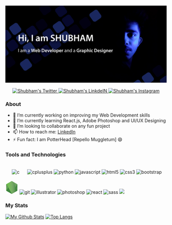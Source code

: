 ![Header Image](https://github.com/Shubh4m-B/Shubh4m-B/blob/master/Header.png?raw=true)
<p align="center">
    <a href="https://twitter.com/Shubh4m_B">
      <img alt="Shubham's Twitter" width="30px" src="https://cdn.jsdelivr.net/npm/simple-icons@v3/icons/twitter.svg" />
    </a>
    <a href="https://www.linkedin.com/in/shubham-bhardwaj-23250b173">
      <img alt="Shubham's LinkdeIN" width="30px" src="https://cdn.jsdelivr.net/npm/simple-icons@v3/icons/linkedin.svg" />
    </a>
    <a href="https://instagram.com/shubh4m_b">
      <img alt="Shubham's Instagram" width="30px" src="https://cdn.jsdelivr.net/npm/simple-icons@v3/icons/instagram.svg" />
    </a>
</p>

### About
- 🔭 I’m currently working on improving my Web Development skills
- 🌱 I’m currently learning React.js, Adobe Photoshop and UI/UX Designing
- 👯 I’m looking to collaborate on any fun project
- 📫 How to reach me: [LinkedIn](https://www.linkedin.com/in/shubham-bhardwaj-23250b173)
- ⚡ Fun fact: I am PotterHead [Repello Muggletum] 😄 

### Tools and Technologies
<p align="left"> <img src="https://devicons.github.io/devicon/devicon.git/icons/c/c-original.svg" alt="c" width="40" height="40" style="margin:20px"/> <img src="https://devicons.github.io/devicon/devicon.git/icons/cplusplus/cplusplus-original.svg" alt="cplusplus" width="40" height="40"/> <img src="https://devicons.github.io/devicon/devicon.git/icons/python/python-original.svg" alt="python" width="40" height="40"/> <img src="https://devicons.github.io/devicon/devicon.git/icons/javascript/javascript-original.svg" alt="javascript" width="40" height="40"/> <img src="https://devicons.github.io/devicon/devicon.git/icons/html5/html5-original-wordmark.svg" alt="html5" width="40" height="40"/> <img src="https://devicons.github.io/devicon/devicon.git/icons/css3/css3-original-wordmark.svg" alt="css3" width="40" height="40"/> <img src="https://devicons.github.io/devicon/devicon.git/icons/bootstrap/bootstrap-plain.svg" alt="bootstrap" width="40" height="40"/> <img height="40" src="https://raw.githubusercontent.com/github/explore/80688e429a7d4ef2fca1e82350fe8e3517d3494d/topics/nodejs/nodejs.png">
    <img src="https://www.vectorlogo.zone/logos/git-scm/git-scm-icon.svg" alt="git" width="40" height="40"/>  <img src="https://www.vectorlogo.zone/logos/adobe_illustrator/adobe_illustrator-icon.svg" alt="illustrator" width="40" height="40"/>  <img src="https://devicons.github.io/devicon/devicon.git/icons/photoshop/photoshop-plain.svg" alt="photoshop" width="40" height="40"/>  <img src="https://devicons.github.io/devicon/devicon.git/icons/react/react-original-wordmark.svg" alt="react" width="40" height="40"/> <img src="https://devicons.github.io/devicon/devicon.git/icons/sass/sass-original.svg" alt="sass" width="40" height="40"/>
<img height="40px" src="https://cdn.svgporn.com/logos/visual-studio-code.svg"></p>

<!-- [![Top Langs](https://github-readme-stats.vercel.app/api/top-langs/?username=Shubh4m-B)](https://github.com/Shubh4m-B/github-readme-stats) -->
### My Stats
[![My Github Stats](https://github-readme-stats.vercel.app/api?username=Shubh4m-B&show_icons=true&title_color=fff&icon_color=324ae6&text_color=fff&bg_color=00001c)](https://github.com/Shubh4m-B)
[![Top Langs](https://github-readme-stats.vercel.app/api/top-langs/?username=Shubh4m-B&show_icons=true&title_color=fff&icon_color=324ae6&text_color=fff&bg_color=00001c)](https://github.com/Shubh4m-B/github-readme-stats)

<!--
**Shubh4m-B/Shubh4m-B** is a ✨ _special_ ✨ repository because its `README.md` (this file) appears on your GitHub profile.

Here are some ideas to get you started:

- 🔭 I’m currently working on ...
- 🌱 I’m currently learning ...
- 👯 I’m looking to collaborate on ...
- 🤔 I’m looking for help with ...
- 💬 Ask me about ...
- 📫 How to reach me: ...
- 😄 Pronouns: ...
- ⚡ Fun fact: ...
-->
